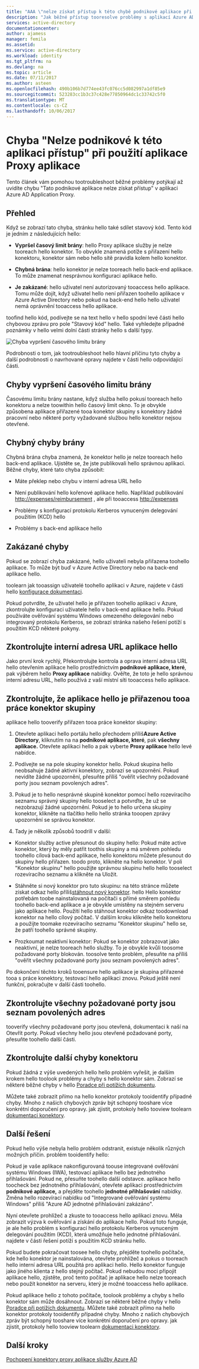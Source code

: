 ```yaml
---
title: "AAA \"nelze získat přístup k této chybě podnikové aplikace při použití aplikace Proxy aplikace | Microsoft Docs\""
description: "Jak běžné přístup tooresolve problémy s aplikací Azure AD Application Proxy."
services: active-directory
documentationcenter: 
author: ajamess
manager: femila
ms.assetid: 
ms.service: active-directory
ms.workload: identity
ms.tgt_pltfrm: na
ms.devlang: na
ms.topic: article
ms.date: 07/11/2017
ms.author: asteen
ms.openlocfilehash: 490b106b7d774ee43fc076cc5d082997a1df85e9
ms.sourcegitcommit: 523283cc1b3c37c428e77850964dc1c33742c5f0
ms.translationtype: MT
ms.contentlocale: cs-CZ
ms.lasthandoff: 10/06/2017
---
```

# <a name="cant-access-this-corporate-application-error-when-using-an-application-proxy-application"></a>Chyba "Nelze podnikové k této aplikaci přístup" při použití aplikace Proxy aplikace

Tento článek vám pomohou tootroubleshoot běžné problémy potýkají až uvidíte chybu "Tato podnikové aplikace nelze získat přístup" v aplikaci Azure AD Application Proxy.

## <a name="overview"></a>Přehled
Když se zobrazí tato chyba, stránku hello také sdílet stavový kód. Tento kód je jedním z následujících hello:

-   **Vypršel časový limit brány**: hello Proxy aplikace služby je nelze tooreach hello konektor. To obvykle znamená potíže s přiřazení hello konektoru, konektor sám nebo hello sítě pravidla kolem hello konektor.

-   **Chybná brána**: hello konektor je nelze tooreach hello back-end aplikace. To může znamenat nesprávnou konfiguraci aplikace hello.

-   **Je zakázané**: hello uživatel není autorizovaný tooaccess hello aplikace. Tomu může dojít, když uživatel hello není přiřazen toohello aplikace v Azure Active Directory nebo pokud na back-end hello hello uživatel nemá oprávnění tooaccess hello aplikace.

toofind hello kód, podívejte se na text hello v hello spodní levé části hello chybovou zprávu pro pole "Stavový kód" hello. Také vyhledejte případné poznámky v hello velmi dolní části stránky hello s další typy.

   ![Chyba vypršení časového limitu brány](./media/application-proxy/connection-problem.png)

Podrobnosti o tom, jak tootroubleshoot hello hlavní příčinu tyto chyby a další podrobnosti o navrhované opravy najdete v části hello odpovídající části.

## <a name="gateway-timeout-errors"></a>Chyby vypršení časového limitu brány

Časovému limitu brány nastane, když služba hello pokusí tooreach hello konektoru a nelze toowithin hello časový limit okno. To je obvykle způsobena aplikace přiřazené tooa konektor skupiny s konektory žádné pracovní nebo některé porty vyžadované službou hello konektor nejsou otevřené.


## <a name="bad-gateway-errors"></a>Chybný chyby brány

Chybná brána chyba znamená, že konektor hello je nelze tooreach hello back-end aplikace. Ujistěte se, že jste publikovali hello správnou aplikaci. Běžné chyby, které tato chyba způsobit:

-   Máte překlep nebo chybu v interní adresa URL hello

-   Není publikování hello kořenové aplikace hello. Například publikování <http://expenses/reimbursement> , ale při tooaccess <http://expenses>

-   Problémy s konfigurací protokolu Kerberos vynuceným delegování použitím (KCD) hello

-   Problémy s back-end aplikace hello

## <a name="forbidden-errors"></a>Zakázané chyby

Pokud se zobrazí chyba zakázané, hello uživateli nebyla přiřazena toohello aplikace. To může být buď v Azure Active Directory nebo na back-end aplikace hello.

toolearn jak tooassign uživatelé toohello aplikaci v Azure, najdete v části hello [konfigurace dokumentaci](https://docs.microsoft.com/azure/active-directory/application-proxy-publish-azure-portal#add-a-test-user).

Pokud potvrdíte, že uživatel hello je přiřazen toohello aplikaci v Azure, zkontrolujte konfiguraci uživatele hello v back-end aplikace hello. Pokud používáte ověřování systému Windows omezeného delegování nebo integrovaný protokolu Kerberos, se zobrazí stránka našeho řešení potíží s použitím KCD některé pokyny.

## <a name="check-hello-applications-internal-url"></a>Zkontrolujte interní adresa URL aplikace hello

Jako první krok rychlý, Překontrolujte kontrola a oprava interní adresa URL hello otevřením aplikace hello prostřednictvím **podnikové aplikace, které**, pak výběrem hello **Proxy aplikace** nabídky. Ověřte, že toto je hello správnou interní adresu URL, hello používá z vaší místní síti tooaccess hello aplikace.

## <a name="check-hello-application-is-assigned-tooa-working-connector-group"></a>Zkontrolujte, že aplikace hello je přiřazenou tooa práce konektor skupiny

aplikace hello tooverify přiřazen tooa práce konektor skupiny:

1.  Otevřete aplikaci hello portálu hello přechodem příliš**Azure Active Directory**, kliknutím na na **podnikové aplikace, které**, pak **všechny aplikace.** Otevřete aplikaci hello a pak vyberte **Proxy aplikace** hello levé nabídce.

2.  Podívejte se na pole skupiny konektor hello. Pokud skupina hello neobsahuje žádné aktivní konektory, zobrazí se upozornění. Pokud nevidíte žádné upozornění, přesuňte příliš "ověřit všechny požadované porty jsou seznam povolených adres".

3.  Pokud je to hello nesprávné skupině konektor pomocí hello rozevíracího seznamu správný skupiny hello tooselect a potvrďte, že už se nezobrazují žádné upozornění. Pokud je to hello určena skupiny konektor, klikněte na tlačítko hello hello stránka tooopen zprávy upozornění se správou konektor.

4.  Tady je několik způsobů toodrill v další:

  * Konektor služby active přesunout do skupiny hello: Pokud máte active konektor, který by měly patřit toothis skupiny a má směrem pohledu toohello cílová back-end aplikace, hello konektoru můžete přesunout do skupiny hello přiřazen. toodo proto, klikněte na hello konektor. V poli "Konektor skupinu" hello použijte správnou skupinu hello hello tooselect rozevíracího seznamu a klikněte na Uložit.

  * Stáhněte si nový konektor pro tuto skupinu: na této stránce můžete získat odkaz hello příliš[stáhnout nový konektor](https://download.msappproxy.net/Subscription/d3c8b69d-6bf7-42be-a529-3fe9c2e70c90/Connector/Download). hello Hello konektor potřebám toobe nainstalovaná na počítači s přímé směrem pohledu toohello back-end aplikace a je obvykle umístěny na stejném serveru jako aplikace hello. Použití hello stáhnout konektor odkaz toodownload konektor na hello cílový počítač. V dalším kroku klikněte hello konektoru a použijte toomake rozevíracího seznamu "Konektor skupinu" hello se, že patří toohello správné skupiny.

  * Prozkoumat neaktivní konektor: Pokud se konektor zobrazovat jako neaktivní, je nelze tooreach hello služby. To je obvykle kvůli toosome požadované porty blokován. toosolve tento problém, přesuňte na příliš "ověřit všechny požadované porty jsou seznam povolených adres".

Po dokončení těchto kroků tooensure hello aplikace je skupina přiřazené tooa s práce konektory, testovací hello aplikaci znovu. Pokud ještě není funkční, pokračujte v další části toohello.

## <a name="check-all-required-ports-are-whitelisted"></a>Zkontrolujte všechny požadované porty jsou seznam povolených adres

tooverify všechny požadované porty jsou otevřená, dokumentaci k naší na Otevřít porty. Pokud všechny hello jsou otevřené požadované porty, přesuňte toohello další části.

## <a name="check-for-other-connector-errors"></a>Zkontrolujte další chyby konektoru

Pokud žádná z výše uvedených hello hello problém vyřešit, je dalším krokem hello toolook problémy a chyby s hello konektor sám. Zobrazí se některé běžné chyby v hello [Poradce při potížích dokumentu](https://docs.microsoft.com/azure/active-directory/active-directory-application-proxy-troubleshoot#connector-errors). 

Můžete také zobrazit přímo na hello konektor protokoly tooidentify případné chyby. Mnoho z našich chybových zpráv být schopný tooshare více konkrétní doporučení pro opravy. jak zjistit, protokoly hello tooview toolearn [dokumentaci konektory](https://docs.microsoft.com/azure/active-directory/application-proxy-understand-connectors#under-the-hood).

## <a name="additional-resolutions"></a>Další řešení

Pokud hello výše nebyla hello problém odstranit, existuje několik různých možných příčin. problém tooidentify hello:

Pokud je vaše aplikace nakonfigurovaná toouse integrované ověřování systému Windows (IWA), testovací aplikace hello bez jednotného přihlašování. Pokud ne, přesuňte toohello další odstavce. aplikace hello toocheck bez jednotného přihlašování, otevřete aplikaci prostřednictvím **podnikové aplikace,** a přejděte toohello **jednotné přihlašování** nabídky. Změna hello rozevírací nabídku od "Integrované ověřování systému Windows" příliš "Azure AD jednotné přihlašování zakázáno". 

Nyní otevřete prohlížeč a zkuste to tooaccess hello aplikaci znovu. Měla zobrazit výzva k ověřování a získání do aplikace hello. Pokud toto funguje, je ale hello problém s konfigurací hello protokolu Kerberos vynuceným delegování použitím (KCD), která umožňuje hello jednotné přihlašování. najdete v části řešení potíží s použitím KCD stránku hello.

Pokud budete pokračovat toosee hello chyby, přejděte toohello počítače, kde hello konektor je nainstalována, otevřete prohlížeč a pokus o tooreach hello interní adresa URL použitá pro aplikaci hello. Hello konektor funguje jako jiného klienta z hello stejný počítač. Pokud nebudou moci připojit aplikace hello, zjistěte, proč tento počítač je aplikace hello nelze tooreach nebo použít konektor na serveru, který je možné tooaccess hello aplikace.

Pokud aplikace hello z tohoto počítače, toolook problémy a chyby s hello konektor sám může dosáhnout. Zobrazí se některé běžné chyby v hello [Poradce při potížích dokumentu](https://docs.microsoft.com/azure/active-directory/active-directory-application-proxy-troubleshoot#connector-errors). Můžete také zobrazit přímo na hello konektor protokoly tooidentify případné chyby. Mnoho z našich chybových zpráv být schopný tooshare více konkrétní doporučení pro opravy. jak zjistit, protokoly hello tooview toolearn [dokumentaci konektory](https://docs.microsoft.com/azure/active-directory/application-proxy-understand-connectors#under-the-hood).

## <a name="next-steps"></a>Další kroky
[Pochopení konektory proxy aplikace služby Azure AD](application-proxy-understand-connectors.md)
